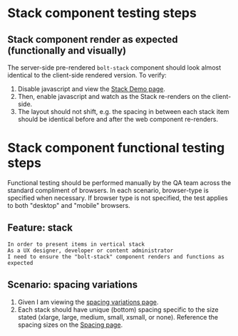 # Stack component testing steps

## Stack component render as expected (functionally and visually)

The server-side pre-rendered `bolt-stack` component should look almost identical to the client-side rendered version. To verify:

1. Disable javascript and view the [Stack Demo page](https://boltdesignsystem.com/pattern-lab/patterns/40-components-stack-05-stack/40-components-stack-05-stack.html).
2. Then, enable javascript and watch as the Stack re-renders on the client-side.
3. The layout should not shift, e.g. the spacing in between each stack item should be identical before and after the web component re-renders.

# Stack component functional testing steps

Functional testing should be performed manually by the QA team across the standard compliment of browsers. In each scenario, browser-type is specified when necessary. If browser type is not specified, the test applies to both "desktop" and "mobile" browsers.

## Feature: stack

    In order to present items in vertical stack
    As a UX designer, developer or content administrator
    I need to ensure the "bolt-stack" component renders and functions as expected

## Scenario: spacing variations

1. Given I am viewing the [spacing variations page](https://boltdesignsystem.com/pattern-lab/patterns/40-components-stack-10-stack-spacing-variations/40-components-stack-10-stack-spacing-variations.html).
2. Each stack should have unique (bottom) spacing specific to the size stated (xlarge, large, medium, small, xsmall, or none). Reference the spacing sizes on the [Spacing page](https://boltdesignsystem.com/pattern-lab/?p=viewall-visual-styles-spacing).
